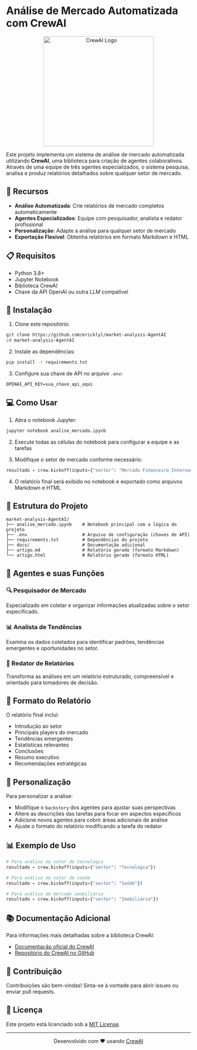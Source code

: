 # Análise de Mercado Automatizada com CrewAI

<p align="center">
  <img src="https://github.com/joaomdmoura/crewAI/raw/main/docs/img/crewai.png" alt="CrewAI Logo" width="300"/>
</p>

Este projeto implementa um sistema de análise de mercado automatizada utilizando **CrewAI**, uma biblioteca para criação de agentes colaborativos. Através de uma equipe de três agentes especializados, o sistema pesquisa, analisa e produz relatórios detalhados sobre qualquer setor de mercado.

## 🌟 Recursos

- **Análise Automatizada**: Crie relatórios de mercado completos automaticamente
- **Agentes Especializados**: Equipe com pesquisador, analista e redator profissional
- **Personalização**: Adapte a análise para qualquer setor de mercado
- **Exportação Flexível**: Obtenha relatórios em formato Markdown e HTML

## 📋 Requisitos

- Python 3.8+
- Jupyter Notebook
- Biblioteca CrewAI
- Chave da API OpenAI ou outra LLM compatível

## 🚀 Instalação

1. Clone este repositório:
```bash
git clone https://github.com/ericklyl/market-analysis-AgentAI
cd market-analysis-AgentAI
```

2. Instale as dependências:
```bash
pip install -r requirements.txt
```

3. Configure sua chave de API no arquivo `.env`:
```
OPENAI_API_KEY=sua_chave_api_aqui
```

## 💻 Como Usar

1. Abra o notebook Jupyter:
```bash
jupyter notebook analise_mercado.ipynb
```

2. Execute todas as células do notebook para configurar a equipe e as tarefas

3. Modifique o setor de mercado conforme necessário:
```python
resultado = crew.kickoff(inputs={"sector": "Mercado Financeiro Internacional"})
```

4. O relatório final será exibido no notebook e exportado como arquivos Markdown e HTML

## 🧩 Estrutura do Projeto

```
market-analysis-AgentAI/
├── analise_mercado.ipynb    # Notebook principal com a lógica do projeto
├── .env                     # Arquivo de configuração (chaves de API)
├── requirements.txt         # Dependências do projeto
├── docs/                    # Documentação adicional
├── artigo.md                # Relatório gerado (formato Markdown)
└── artigo.html              # Relatório gerado (formato HTML)
```

## 🤖 Agentes e suas Funções

### 🔍 Pesquisador de Mercado
Especializado em coletar e organizar informações atualizadas sobre o setor especificado.

### 📊 Analista de Tendências
Examina os dados coletados para identificar padrões, tendências emergentes e oportunidades no setor.

### 📝 Redator de Relatórios
Transforma as análises em um relatório estruturado, compreensível e orientado para tomadores de decisão.

## 📑 Formato do Relatório

O relatório final inclui:
- Introdução ao setor
- Principais players do mercado
- Tendências emergentes
- Estatísticas relevantes
- Conclusões
- Resumo executivo
- Recomendações estratégicas

## 🔧 Personalização

Para personalizar a análise:

- Modifique o `backstory` dos agentes para ajustar suas perspectivas
- Altere as descrições das tarefas para focar em aspectos específicos
- Adicione novos agentes para cobrir áreas adicionais de análise
- Ajuste o formato do relatório modificando a tarefa do redator

## 📊 Exemplo de Uso

```python
# Para análise do setor de tecnologia
resultado = crew.kickoff(inputs={"sector": "Tecnologia"})

# Para análise do setor de saúde
resultado = crew.kickoff(inputs={"sector": "Saúde"})

# Para análise do mercado imobiliário
resultado = crew.kickoff(inputs={"sector": "Imobiliário"})
```

## 📚 Documentação Adicional

Para informações mais detalhadas sobre a biblioteca CrewAI:
- [Documentação oficial do CrewAI](https://docs.crewai.com/)
- [Repositório do CrewAI no GitHub](https://github.com/joaomdmoura/crewAI)

## 🤝 Contribuição

Contribuições são bem-vindas! Sinta-se à vontade para abrir issues ou enviar pull requests.

## 📄 Licença

Este projeto está licenciado sob a [MIT License](LICENSE).

---

<p align="center">
  Desenvolvido com ❤️ usando <a href="https://github.com/joaomdmoura/crewAI">CrewAI</a>
</p>
